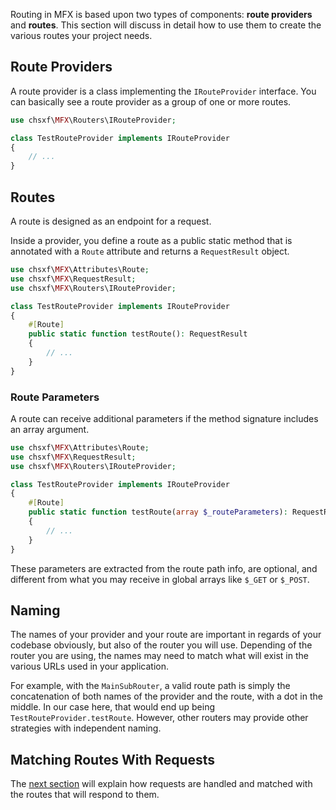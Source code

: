 Routing in MFX is based upon two types of components: **route providers** and **routes**. This section will discuss in detail how to use them to create the various routes your project needs.

## Route Providers

A route provider is a class implementing the `IRouteProvider` interface. You can basically see a route provider as a group of one or more routes.

```php
use chsxf\MFX\Routers\IRouteProvider;

class TestRouteProvider implements IRouteProvider
{
    // ...
}
```

## Routes

A route is designed as an endpoint for a request.

Inside a provider, you define a route as a public static method that is annotated with a `Route` attribute and returns a `RequestResult` object.

```php
use chsxf\MFX\Attributes\Route;
use chsxf\MFX\RequestResult;
use chsxf\MFX\Routers\IRouteProvider;

class TestRouteProvider implements IRouteProvider
{
    #[Route]
    public static function testRoute(): RequestResult
    {
        // ...
    }
}
```

### Route Parameters

A route can receive additional parameters if the method signature includes an array argument.

```php
use chsxf\MFX\Attributes\Route;
use chsxf\MFX\RequestResult;
use chsxf\MFX\Routers\IRouteProvider;

class TestRouteProvider implements IRouteProvider
{
    #[Route]
    public static function testRoute(array $_routeParameters): RequestResult
    {
        // ...
    }
}
```

These parameters are extracted from the route path info, are optional, and different from what you may receive in global arrays like `$_GET` or `$_POST`.

## Naming

The names of your provider and your route are important in regards of your codebase obviously, but also of the router you will use. Depending of the router you are using, the names may need to match what will exist in the various URLs used in your application.

For example, with the `MainSubRouter`, a valid route path is simply the concatenation of both names of the provider and the route, with a dot in the middle. In our case here, that would end up being `TestRouteProvider.testRoute`. However, other routers may provide other strategies with independent naming.

## Matching Routes With Requests

The [next section](Lifecycle-of-a-Request) will explain how requests are handled and matched with the routes that will respond to them.
